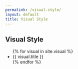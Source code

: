 ```yaml
---
permalink: /visual-style/
layout: default
title: Visual Style
---
```


<h2>Visual Style</h2>
<ul>
{% for visual in site.visual %}
	<li>{{ visual.title }}</li>
{% endfor %}
</ul>
